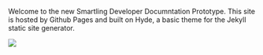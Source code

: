 Welcome to the new Smartling Developer Documntation Prototype. This site is hosted by Github Pages and built on Hyde, a basic theme for the Jekyll static site generator.


![]({{site.baseurl}}//Smartling___Translations_Management.png)


